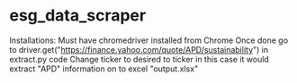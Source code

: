 # esg_data_scraper

Installations:
Must have chromedriver installed from Chrome
Once done go to driver.get("https://finance.yahoo.com/quote/APD/sustainability") in extract.py code
Change ticker to desired to ticker in this case it would extract "APD" information on to excel "output.xlsx"
